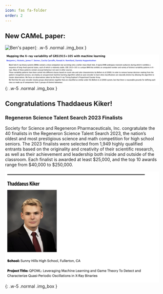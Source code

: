 ```yaml
---
icon: fas fa-folder
order: 2
---
```


## New CAMeL paper:

![Ben's paper](https://arxiv.org/abs/2301.10467){: .w-5 .normal .img_box }

![Ben's paper](/assets/images/Benspaper.png){: .w-5 .normal .img_box }

## Congratulations Thaddaeus Kiker!

### Regeneron Science Talent Search 2023 Finalists
Society for Science and Regeneron Pharmaceuticals, Inc. congratulate the 40 finalists in the Regeneron Science Talent Search 2023, the nation’s oldest and most prestigious science and math competition for high school seniors. The 2023 finalists were selected from 1,949 highly qualified entrants based on the originality and creativity of their scientific research, as well as their achievement and leadership both inside and outside of the classroom. Each finalist is awarded at least $25,000, and the top 10 awards range from $40,000 to $250,000.

![Thaddaeus](/assets/images/Thaddaeus_Regeneron.png){: .w-5 .normal .img_box }
